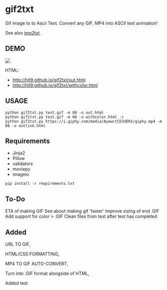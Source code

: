 gif2txt
=======

Gif image to to Ascii Text.
Convert any GIF, MP4 into ASCII text animation!


See also [img2txt](https://github.com/hit9/img2txt).

DEMO
----

![](test.gif)

HTML: 

* http://hit9.github.io/gif2txt/out.html
* http://hit9.github.io/gif2txt/withcolor.html

USAGE
-----

```
python gif2txt.py test.gif -m 80 -o out.html
python gif2txt.py test.gif -m 80 -o withcolor.html -c
python gif2txt.py https://i.giphy.com/media/AyawctCEVdEKk/giphy.mp4 -m 80 -o outlink.html
```

Requirements
-----------

* Jinja2
* Pillow
* validators
* moviepy
* imageio

```
pip install -r requirements.txt
```

To-Do
-----
ETA of making GIF
See about making gif 'faster'
Improve sizing of end .GIF
Add support for color > .GIF
Clean files from test after test has completed

Added
-----
URL TO GIF,

HTML/CSS FORMATTING,

MP4 TO GIF AUTO-CONVERT,

Turn into .GIF format alongside of HTML,

Added test
